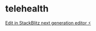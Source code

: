 # telehealth

[Edit in StackBlitz next generation editor ⚡️](https://stackblitz.com/~/github.com/wxw516/telehealth)